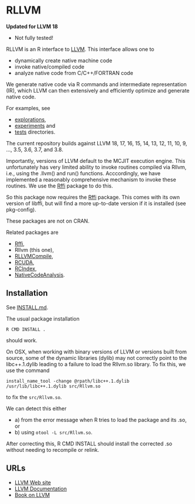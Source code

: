 # RLLVM

**Updated for LLVM 18**
+ Not fully tested!

RLLVM is an R interface to [LLVM](http://llvm.org). This interface
allows one to 

+ dynamically create native machine code
+ invoke native/compiled code 
+ analyze native code from C/C++/FORTRAN code

We generate native code via R commands and 
intermediate representation (IR), which LLVM can then extensively and
efficiently optimize and generate native code.


For examples, see 
+ [explorations](explorations), 
+ [experiments](experiments) and 
+ [tests](tests) directories.

The current repository builds against LLVM 18, 17, 16, 15, 14, 13, 12, 11, 10, 9, ..., 3.5, 3.6, 3.7, and 3.8.

Importantly, versions of LLVM default to the MCJIT execution engine.
This unfortunately has very limited ability to invoke routines compiled via Rllvm,
i.e., using the .llvm() and run() functions.   Acccordingly, we have implemented a
reasonably comprehensive mechanism to invoke these routines.
We use the [Rffi](https://github.com/omegahat/Rffi) package to do this.

So this package now requires the [Rffi](https://github.com/omegahat/Rffi) package.
This comes with its own version of libffi, but will find a more up-to-date version
if it is installed (see pkg-config). 

These packages are not on CRAN.

Related packages are 
+ [Rffi](https://github.com/omegahat/Rffi), 
+ Rllvm (this one),
+ [RLLVMCompile](https://github.com/duncantl/RLLVMCompile),
+ [RCUDA](https://github.com/duncantl/RCUDA),
+ [RCIndex](https://github.com/omegahat/RClangSimple),
+ [NativeCodeAnalysis](https://github.com/duncantl/NativeCodeAnalysis).


## Installation

See [INSTALL.md](INSTALL.md).

The usual package installation
```
R CMD INSTALL .
```
should work.


On OSX, when working with binary versions of LLVM or versions built from source, 
some of the dynamic libraries (dylib) may not correctly point to the libc++.1.dylib
leading to a failure to load the Rllvm.so library.
To fix this, we use the command
```
install_name_tool -change @rpath/libc++.1.dylib /usr/lib/libc++.1.dylib src/Rllvm.so
```
to fix the `src/Rllvm.so`.

We can detect this either 
+ a) from the error message when R tries to load the package and its .so, or 
+ b) using `otool -L src/Rllvm.so`.

After correcting this, R CMD INSTALL should install the corrected .so without needing to recompile
or relink.



## URLs

+ [LLVM Web site](https://llvm.org)
+ [LLVM Documentation](http://llvm.org/docs/)
+ [Book on LLVM](http://www.aosabook.org/en/llvm.html)

